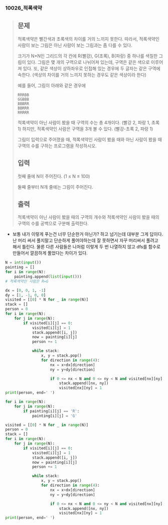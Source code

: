 ### 10026_적록색약

> ## 문제
>
> 적록색약은 빨간색과 초록색의 차이를 거의 느끼지 못한다. 따라서, 적록색약인 사람이 보는 그림은 아닌 사람이 보는 그림과는 좀 다를 수 있다.
>
> 크기가 N×N인 그리드의 각 칸에 R(빨강), G(초록), B(파랑) 중 하나를 색칠한 그림이 있다. 그림은 몇 개의 구역으로 나뉘어져 있는데, 구역은 같은 색으로 이루어져 있다. 또, 같은 색상이 상하좌우로 인접해 있는 경우에 두 글자는 같은 구역에 속한다. (색상의 차이를 거의 느끼지 못하는 경우도 같은 색상이라 한다)
>
> 예를 들어, 그림이 아래와 같은 경우에
>
> ```
> RRRBB
> GGBBB
> BBBRR
> BBRRR
> RRRRR
> ```
>
> 적록색약이 아닌 사람이 봤을 때 구역의 수는 총 4개이다. (빨강 2, 파랑 1, 초록 1) 하지만, 적록색약인 사람은 구역을 3개 볼 수 있다. (빨강-초록 2, 파랑 1)
>
> 그림이 입력으로 주어졌을 때, 적록색약인 사람이 봤을 때와 아닌 사람이 봤을 때 구역의 수를 구하는 프로그램을 작성하시오.
>
> ## 입력
>
> 첫째 줄에 N이 주어진다. (1 ≤ N ≤ 100)
>
> 둘째 줄부터 N개 줄에는 그림이 주어진다.
>
> ## 출력
>
> 적록색약이 아닌 사람이 봤을 때의 구역의 개수와 적록색약인 사람이 봤을 때의 구역의 수를 공백으로 구분해 출력한다.





- 보통 내가 이렇게 푸는건 너무 단순한거 아닌가? 하고 넘기는데 대부분 그게 답이다. 난 머리 써서 풀지말고 단순하게 풀어야하는데 잘 못하면서 자꾸 머리써서 풀려고 해서 틀린다. 물론 다른 사람들은 나처럼 이렇게 두 번 나열하지 않고 dfs를 함수로 만들어서 깔끔하게 풀었다는 차이가 있다.

```python
N = int(input())
painting = []
for i in range(N):
    painting.append(list(input()))
# 적록색약인 사람은 R=G

dx = [0, 0, 1, -1]
dy = [1, -1, 0, 0]
visited = [[0] * N for _ in range(N)]
stack = []
person = 0
for i in range(N):
    for j in range(N):
        if visited[i][j] == 0:
            visited[i][j] = 1
            stack.append([i, j])
            now = painting[i][j]
            person += 1

            while stack:
                x, y = stack.pop()
                for direction in range(4):
                    nx = x+dx[direction]
                    ny = y+dy[direction]

                    if 0 <= nx < N and 0 <= ny < N and visited[nx][ny] == 0 and painting[nx][ny] == now:
                        stack.append([nx, ny])
                        visited[nx][ny] = 1
print(person, end=' ')

for i in range(N):
    for j in range(N):
        if painting[i][j] == 'R':
            painting[i][j] = 'G'

visited = [[0] * N for _ in range(N)]
person = 0
stack = []
for i in range(N):
    for j in range(N):
        if visited[i][j] == 0:
            visited[i][j] = 1
            stack.append([i, j])
            now = painting[i][j]
            person += 1

            while stack:
                x, y = stack.pop()
                for direction in range(4):
                    nx = x+dx[direction]
                    ny = y+dy[direction]

                    if 0 <= nx < N and 0 <= ny < N and visited[nx][ny] == 0 and painting[nx][ny] == now:
                        stack.append([nx, ny])
                        visited[nx][ny] = 1
print(person, end=' ')
```

